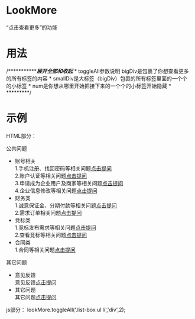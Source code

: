 # LookMore
“点击查看更多”的功能
# 用法
 /**************展开全部和收起***
     * toggleAll参数说明   bigDiv是包裹了你想查看更多的所有标签的内容
     *                     smallDiv是大标签（bigDiv）包裹的所有标签里面的一个个的小标签
     *                     num是你想从哪里开始把接下来的一个个的小标签开始隐藏
     * *********/
# 示例
HTML部分：
<div class="list-box">
            <div class="title">
              <i class="border"></i>公共问题
            </div>
            <ul>
              <li data-pname="账号相关">
                <span class="name">账号相关</span>
                <div class="content  content-description" data-ptype="">1.手机注册、找回密码等相关问题<a class="action" href="#/add_workorder_add?type=11">点击提问</a></div>
                <div class="content  content-description" data-ptype="">2.账户认证等相关问题<a class="action" href="#/add_workorder_add?type=12">点击提问</a></div>
                <div class="content  content-description" data-ptype="">3.申请成为企业用户及商家等相关问题<a class="action" href="#/add_workorder_add?type=13">点击提问</a></div>
                <div class="content  content-description" data-ptype="">4.企业信息修改等相关问题<a class="action" href="#/add_workorder_add?type=14">点击提问</a></div>
              </li>
              <li data-pname="财务类">
                  <span class="name">财务类</span>
                  <div class="content content-description">1.诚意保证金、分期付款等相关问题<a class="action" href="#/add_workorder_add?type=21">点击提问</a></div>
                  <div class="content content-description">2.需求订单相关问题<a class="action" href="#/add_workorder_add?type=22">点击提问</a></div> 
              </li>
              <li data-pname="竞标类">
                  <span class="name">竞标类</span>
                  <div class="content content-description">1.竞标发布需求等相关问题<a class="action" href="#/add_workorder_add?type=31">点击提问</a></div>
                  <div class="content content-description">2.查看竞标等相关问题<a class="action" href="#/add_workorder_add?type=32">点击提问</a></div> 
              </li>
              <li data-pname="合同类">
                  <span class="name">合同类</span>
                  <div class="content content-description">1.合同等相关问题<a class="action" href="#/add_workorder_add?type=41">点击提问</a></div>
              </li>
            </ul>
          </div>
          <div class="list-box">
              <div class="title">
                 <i class="border"></i>其它问题
              </div>
              <ul>
                  <li data-pname="意见反馈">
                      <span class="name">意见反馈</span>
                      <div class="content content-description">意见反馈<a class="action" href="#/add_workorder_add?type=A1">点击提问</a></div> 
                  </li>
                <li data-pname="其它问题">
                  <span class="name">其它问题</span>
                  <div class="content content-description">其它问题<a class="action" href="#/add_workorder_add?type=B1">点击提问</a></div>
                </li>
              </ul>
          </div>
        </div>
js部分：
lookMore.toggleAll('.list-box ul li','div',2);
